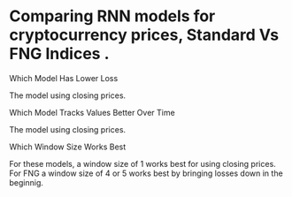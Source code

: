 # Comparing RNN models for cryptocurrency prices, Standard Vs FNG Indices .

Which Model Has Lower Loss

The model using closing prices. 


Which Model Tracks Values Better Over Time 

The model using closing prices. 


Which Window Size Works Best

For these models, a window size of 1 works best for using closing prices. For FNG a window size of 4 or 5 works best by bringing losses down in the beginnig. 
